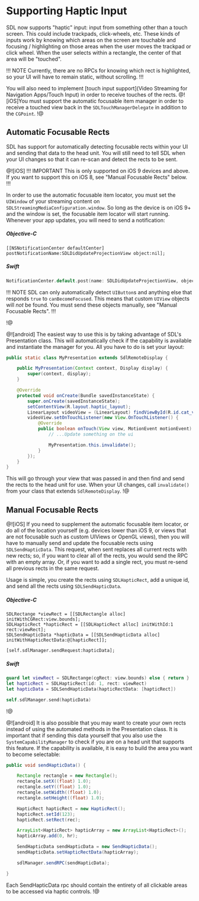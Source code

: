 # Supporting Haptic Input
SDL now supports "haptic" input: input from something other than a touch screen. This could include trackpads, click-wheels, etc. These kinds of inputs work by knowing which areas on the screen are touchable and focusing / highlighting on those areas when the user moves the trackpad or click wheel. When the user selects within a rectangle, the center of that area will be "touched".

!!! NOTE
Currently, there are no RPCs for knowing which rect is highlighted, so your UI will have to remain static, without scrolling.
!!!

You will also need to implement [touch input support](Video Streaming for Navigation Apps/Touch Input) in order to receive touches of the rects. @![iOS]You must support the automatic focusable item manager in order to receive a touched view back in the `SDLTouchManagerDelegate` in addition to the `CGPoint`.
!@

## Automatic Focusable Rects
SDL has support for automatically detecting focusable rects within your UI and sending that data to the head unit. You will still need to tell SDL when your UI changes so that it can re-scan and detect the rects to be sent.

@![iOS]
!!! IMPORTANT
This is only supported on iOS 9 devices and above. If you want to support this on iOS 8, see "Manual Focusable Rects" below.
!!!

In order to use the automatic focusable item locator, you must set the `UIWindow` of your streaming content on `SDLStreamingMediaConfiguration.window`. So long as the device is on iOS 9+ and the window is set, the focusable item locator will start running. Whenever your app updates, you will need to send a notification:

##### Objective-C
```objc
[[NSNotificationCenter defaultCenter] postNotificationName:SDLDidUpdateProjectionView object:nil];
```

##### Swift
```swift
NotificationCenter.default.post(name: SDLDidUpdateProjectionView, object: nil)
```

!!! NOTE
SDL can only automatically detect `UIButton`s and anything else that responds `true` to `canBecomeFocused`. This means that custom `UIView` objects will *not* be found. You must send these objects manually, see "Manual Focusable Rects".
!!!

!@

@![android]
The easiest way to use this is by taking advantage of SDL's Presentation class. This will automatically check if the capability is available and instantiate the manager for you. All you have to do is set your layout:

```java
public static class MyPresentation extends SdlRemoteDisplay {

    public MyPresentation(Context context, Display display) {
        super(context, display);
    }

    @Override
    protected void onCreate(Bundle savedInstanceState) {
        super.onCreate(savedInstanceState);
        setContentView(R.layout.haptic_layout);
        LinearLayout videoView = (LinearLayout) findViewById(R.id.cat_view);
        videoView.setOnTouchListener(new View.OnTouchListener() {
            @Override
            public boolean onTouch(View view, MotionEvent motionEvent) {
                // ...Update something on the ui

                MyPresentation.this.invalidate();
            }
        });
    }
}
```

This will go through your view that was passed in and then find and send the rects to the head unit for use. When your UI changes, call `invalidate()` from your class that extends `SdlRemoteDisplay`.
!@

## Manual Focusable Rects
@![iOS]
If you need to supplement the automatic focusable item locator, or do all of the location yourself (e.g. devices lower than iOS 9, or views that are not focusable such as custom UIViews or OpenGL views), then you will have to manually send and update the focusable rects using `SDLSendHapticData`. This request, when sent replaces all current rects with new rects; so, if you want to clear all of the rects, you would send the RPC with an empty array. Or, if you want to add a single rect, you must re-send all previous rects in the same request.

Usage is simple, you create the rects using `SDLHapticRect`, add a unique id, and send all the rects using `SDLSendHapticData`.

##### Objective-C
```objc
SDLRectange *viewRect = [[SDLRectangle alloc] initWithCGRect:view.bounds];
SDLHapticRect *hapticRect = [[SDLHapticRect alloc] initWithId:1 rect:viewRect];
SDLSendHapticData *hapticData = [[SDLSendHapticData alloc] initWithHapticRectData:@[hapticRect]];

[self.sdlManager.sendRequest:hapticData];
```

##### Swift
```swift
guard let viewRect = SDLRectange(cgRect: view.bounds) else { return }
let hapticRect = SDLHapticRect(id: 1, rect: viewRect)
let hapticData = SDLSendHapticData(hapticRectData: [hapticRect])

self.sdlManager.send(hapticData)
```
!@

@![android]
It is also possible that you may want to create your own rects instead of using the automated methods in the Presentation class. It is important that if sending this data yourself that you also use the `SystemCapabilityManager` to check if you are on a head unit that supports this feature. If the capability is available, it is easy to build the area you want to become selectable:

```java
public void sendHapticData() {

	Rectangle rectangle = new Rectangle();
	rectangle.setX((float) 1.0);
	rectangle.setY((float) 1.0);
	rectangle.setWidth((float) 1.0);
	rectangle.setHeight((float) 1.0);

	HapticRect hapticRect = new HapticRect();
	hapticRect.setId(123);
	hapticRect.setRect(rec);

	ArrayList<HapticRect> hapticArray = new ArrayList<HapticRect>();
	hapticArray.add(0, hr);

	SendHapticData sendHapticData = new SendHapticData();
	sendHapticData.setHapticRectData(hapticArray);

	sdlManager.sendRPC(sendHapticData);

}
```
Each SendHapticData rpc should contain the entirety of all clickable areas to be accessed via haptic controls.
!@
